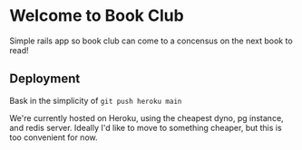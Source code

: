 # Welcome to Book Club

Simple rails app so book club can come to a concensus on the next book to read!


## Deployment

Bask in the simplicity of `git push heroku main`

We're currently hosted on Heroku, using the cheapest dyno, pg instance, and redis server. Ideally I'd like to move to something cheaper, but this is too convenient for now.
